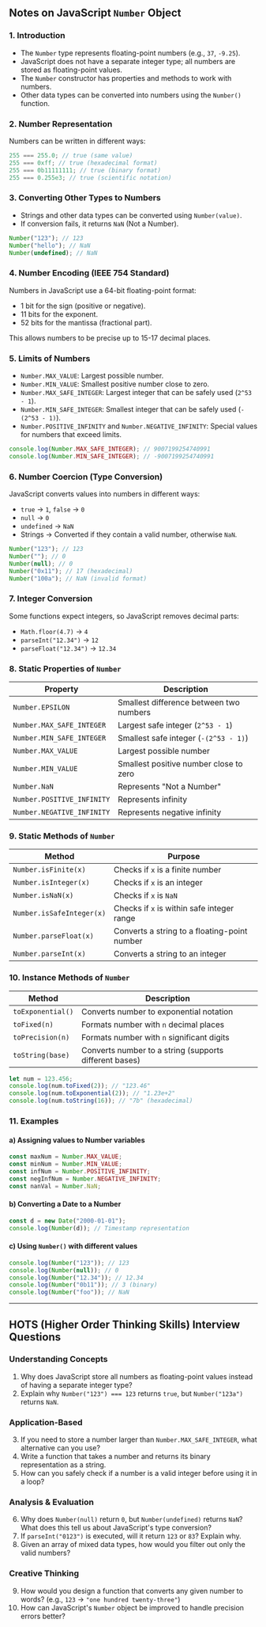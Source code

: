 ## Notes on JavaScript `Number` Object

### 1. Introduction

- The `Number` type represents floating-point numbers (e.g., `37`, `-9.25`).
- JavaScript does not have a separate integer type; all numbers are stored as floating-point values.
- The `Number` constructor has properties and methods to work with numbers.
- Other data types can be converted into numbers using the `Number()` function.

### 2. Number Representation

Numbers can be written in different ways:

```js
255 === 255.0; // true (same value)
255 === 0xff; // true (hexadecimal format)
255 === 0b11111111; // true (binary format)
255 === 0.255e3; // true (scientific notation)
```

### 3. Converting Other Types to Numbers

- Strings and other data types can be converted using `Number(value)`.
- If conversion fails, it returns `NaN` (Not a Number).

```js
Number("123"); // 123
Number("hello"); // NaN
Number(undefined); // NaN
```

### 4. Number Encoding (IEEE 754 Standard)

Numbers in JavaScript use a 64-bit floating-point format:

- 1 bit for the sign (positive or negative).
- 11 bits for the exponent.
- 52 bits for the mantissa (fractional part).

This allows numbers to be precise up to 15-17 decimal places.

### 5. Limits of Numbers

- `Number.MAX_VALUE`: Largest possible number.
- `Number.MIN_VALUE`: Smallest positive number close to zero.
- `Number.MAX_SAFE_INTEGER`: Largest integer that can be safely used (`2^53 - 1`).
- `Number.MIN_SAFE_INTEGER`: Smallest integer that can be safely used (`-(2^53 - 1)`).
- `Number.POSITIVE_INFINITY` and `Number.NEGATIVE_INFINITY`: Special values for numbers that exceed limits.

```js
console.log(Number.MAX_SAFE_INTEGER); // 9007199254740991
console.log(Number.MIN_SAFE_INTEGER); // -9007199254740991
```

### 6. Number Coercion (Type Conversion)

JavaScript converts values into numbers in different ways:

- `true` → `1`, `false` → `0`
- `null` → `0`
- `undefined` → `NaN`
- Strings → Converted if they contain a valid number, otherwise `NaN`.

```js
Number("123"); // 123
Number(""); // 0
Number(null); // 0
Number("0x11"); // 17 (hexadecimal)
Number("100a"); // NaN (invalid format)
```

### 7. Integer Conversion

Some functions expect integers, so JavaScript removes decimal parts:

- `Math.floor(4.7)` → `4`
- `parseInt("12.34")` → `12`
- `parseFloat("12.34")` → `12.34`

### 8. Static Properties of `Number`

| Property                   | Description                             |
| -------------------------- | --------------------------------------- |
| `Number.EPSILON`           | Smallest difference between two numbers |
| `Number.MAX_SAFE_INTEGER`  | Largest safe integer (`2^53 - 1`)       |
| `Number.MIN_SAFE_INTEGER`  | Smallest safe integer (`-(2^53 - 1)`)   |
| `Number.MAX_VALUE`         | Largest possible number                 |
| `Number.MIN_VALUE`         | Smallest positive number close to zero  |
| `Number.NaN`               | Represents "Not a Number"               |
| `Number.POSITIVE_INFINITY` | Represents infinity                     |
| `Number.NEGATIVE_INFINITY` | Represents negative infinity            |

### 9. Static Methods of `Number`

| Method                    | Purpose                                      |
| ------------------------- | -------------------------------------------- |
| `Number.isFinite(x)`      | Checks if `x` is a finite number             |
| `Number.isInteger(x)`     | Checks if `x` is an integer                  |
| `Number.isNaN(x)`         | Checks if `x` is `NaN`                       |
| `Number.isSafeInteger(x)` | Checks if `x` is within safe integer range   |
| `Number.parseFloat(x)`    | Converts a string to a floating-point number |
| `Number.parseInt(x)`      | Converts a string to an integer              |

### 10. Instance Methods of `Number`

| Method            | Description                                            |
| ----------------- | ------------------------------------------------------ |
| `toExponential()` | Converts number to exponential notation                |
| `toFixed(n)`      | Formats number with `n` decimal places                 |
| `toPrecision(n)`  | Formats number with `n` significant digits             |
| `toString(base)`  | Converts number to a string (supports different bases) |

```js
let num = 123.456;
console.log(num.toFixed(2)); // "123.46"
console.log(num.toExponential(2)); // "1.23e+2"
console.log(num.toString(16)); // "7b" (hexadecimal)
```

### 11. Examples

#### a) Assigning values to Number variables

```js
const maxNum = Number.MAX_VALUE;
const minNum = Number.MIN_VALUE;
const infNum = Number.POSITIVE_INFINITY;
const negInfNum = Number.NEGATIVE_INFINITY;
const nanVal = Number.NaN;
```

#### b) Converting a Date to a Number

```js
const d = new Date("2000-01-01");
console.log(Number(d)); // Timestamp representation
```

#### c) Using `Number()` with different values

```js
console.log(Number("123")); // 123
console.log(Number(null)); // 0
console.log(Number("12.34")); // 12.34
console.log(Number("0b11")); // 3 (binary)
console.log(Number("foo")); // NaN
```

---

## HOTS (Higher Order Thinking Skills) Interview Questions

### Understanding Concepts

1. Why does JavaScript store all numbers as floating-point values instead of having a separate integer type?
2. Explain why `Number("123") === 123` returns `true`, but `Number("123a")` returns `NaN`.

### Application-Based

3. If you need to store a number larger than `Number.MAX_SAFE_INTEGER`, what alternative can you use?
4. Write a function that takes a number and returns its binary representation as a string.
5. How can you safely check if a number is a valid integer before using it in a loop?

### Analysis & Evaluation

6. Why does `Number(null)` return `0`, but `Number(undefined)` returns `NaN`? What does this tell us about JavaScript's type conversion?
7. If `parseInt("0123")` is executed, will it return `123` or `83`? Explain why.
8. Given an array of mixed data types, how would you filter out only the valid numbers?

### Creative Thinking

9. How would you design a function that converts any given number to words? (e.g., `123` → `"one hundred twenty-three"`)
10. How can JavaScript's `Number` object be improved to handle precision errors better?

